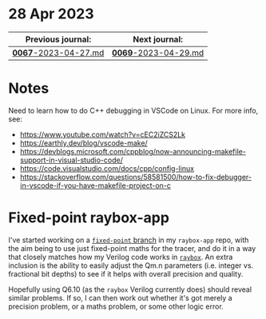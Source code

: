 # 28 Apr 2023

| Previous journal: | Next journal: |
|-|-|
| [**0067**-2023-04-27.md](./0067-2023-04-27.md) | [**0069**-2023-04-29.md](./0069-2023-04-29.md) |

# Notes

Need to learn how to do C++ debugging in VSCode on Linux. For more info, see:
*   https://www.youtube.com/watch?v=cEC2iZCS2Lk
*   https://earthly.dev/blog/vscode-make/
*   https://devblogs.microsoft.com/cppblog/now-announcing-makefile-support-in-visual-studio-code/
*   https://code.visualstudio.com/docs/cpp/config-linux
*   https://stackoverflow.com/questions/58581500/how-to-fix-debugger-in-vscode-if-you-have-makefile-project-on-c

# Fixed-point raybox-app

I've started working on a [`fixed-point` branch](https://github.com/algofoogle/raybox-app/tree/fixed-point) in my `raybox-app` repo, with the aim being to use just fixed-point maths for the tracer, and do it in a way that closely matches how my Verilog code works in [`raybox`](https://github.com/algofoogle/raybox). An extra inclusion is the ability to easily adjust the Qm.n parameters (i.e. integer vs. fractional bit depths) to see if it helps with overall precision and quality.

Hopefully using Q6.10 (as the `raybox` Verilog currently does) should reveal similar problems. If so, I can then work out whether it's got merely a precision problem, or a maths problem, or some other logic error.
